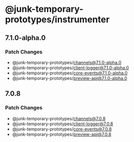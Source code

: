 # @junk-temporary-prototypes/instrumenter

## 7.1.0-alpha.0

### Patch Changes

- @junk-temporary-prototypes/channels@7.1.0-alpha.0
- @junk-temporary-prototypes/client-logger@7.1.0-alpha.0
- @junk-temporary-prototypes/core-events@7.1.0-alpha.0
- @junk-temporary-prototypes/preview-api@7.1.0-alpha.0

## 7.0.8

### Patch Changes

- @junk-temporary-prototypes/channels@7.0.8
- @junk-temporary-prototypes/client-logger@7.0.8
- @junk-temporary-prototypes/core-events@7.0.8
- @junk-temporary-prototypes/preview-api@7.0.8
